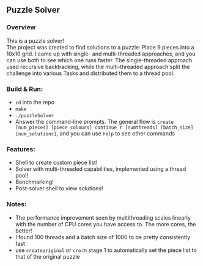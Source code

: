 ## Puzzle Solver

### Overview
This is a puzzle solver!  
The project was created to find solutions to a puzzle: Place 9 pieces into a 10x10 grid. I came up with single- and multi-threaded approaches, and you can use both to see which one runs faster.
The single-threaded approach used recursive backtracking, while the multi-threaded approach split the challenge into various Tasks and distributed them to a thread pool.

### Build & Run:
- `cd` into the repo
- `make`
- `./puzzleSolver`
- Answer the command-line prompts. The general flow is `create [num_pieces] [piece colours] continue Y [numthreads] [batch_size] [num_solutions]`, and you can use `help` to see other commands

### Features:
- Shell to create custom piece list!
- Solver with multi-threaded capabilities, implemented using a thread pool!
- Benchmarking!
- Post-solver shell to view solutions!

### Notes:
- The performance improvement seen by multithreading scales linearly with the number of CPU cores you have access to. The more cores, the better!
- I found 100 threads and a batch size of 1000 to be pretty consistently fast
- use `createoriginal` or `cro` in stage 1 to automatically set the piece list to that of the original puzzle
